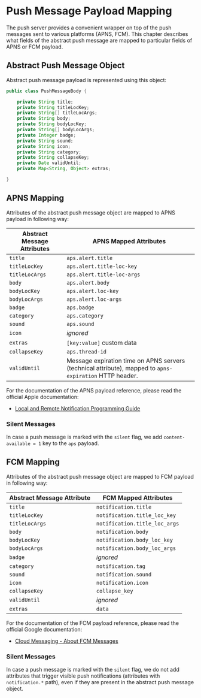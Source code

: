 # Push Message Payload Mapping

The push server provides a convenient wrapper on top of the push messages sent to various platforms (APNS, FCM). This chapter describes what fields of the abstract push message are mapped to particular fields of APNS or FCM payload.

## Abstract Push Message Object

Abstract push message payload is represented using this object:

```java
public class PushMessageBody {

    private String title;
    private String titleLocKey;
    private String[] titleLocArgs;
    private String body;
    private String bodyLocKey;
    private String[] bodyLocArgs;
    private Integer badge;
    private String sound;
    private String icon;
    private String category;
    private String collapseKey;
    private Date validUntil;
    private Map<String, Object> extras;

}
```

## APNS Mapping

Attributes of the abstract push message object are mapped to APNS payload in following way:


| Abstract Message Attributes | APNS Mapped Attributes     |
|-----------------------------|----------------------------|
| `title`                     | `aps.alert.title`          |
| `titleLocKey`               | `aps.alert.title-loc-key`  |
| `titleLocArgs`              | `aps.alert.title-loc-args` |
| `body`                      | `aps.alert.body`           |
| `bodyLocKey`                | `aps.alert.loc-key`        |
| `bodyLocArgs`               | `aps.alert.loc-args`       |
| `badge`                     | `aps.badge`                |
| `category`                  | `aps.category`             |
| `sound`                     | `aps.sound`                |
| `icon`                      | _ignored_                  |
| `extras`                    | `[key:value]` custom data  |
| `collapseKey`               | `aps.thread-id`            |
| `validUntil`                | Message expiration time on APNS servers (technical attribute), mapped to `apns-expiration` HTTP header.|

For the documentation of the APNS payload reference, please read the official Apple documentation:

- [Local and Remote Notification Programming Guide](https://developer.apple.com/library/archive/documentation/NetworkingInternet/Conceptual/RemoteNotificationsPG/PayloadKeyReference.html)

### Silent Messages

In case a push message is marked with the `silent` flag, we add `content-available = 1` key to the `aps` payload.

## FCM Mapping

Attributes of the abstract push message object are mapped to FCM payload in following way:

| Abstract Message Attribute      | FCM Mapped Attributes         |
|---------------------------------|-------------------------------|
| `title`                         | `notification.title`          |
| `titleLocKey`                   | `notification.title_loc_key`  |
| `titleLocArgs`                  | `notification.title_loc_args` |
| `body`                          | `notification.body`           |
| `bodyLocKey`                    | `notification.body_loc_key`   |
| `bodyLocArgs`                   | `notification.body_loc_args`  |
| `badge`                         | _ignored_                     |
| `category`                      | `notification.tag`            |
| `sound`                         | `notification.sound`          |
| `icon`                          | `notification.icon`           |
| `collapseKey`                   | `collapse_key`                |
| `validUntil`                    | _ignored_                     |
| `extras`                        | `data`                        |

For the documentation of the FCM payload reference, please read the official Google documentation:

- [Cloud Messaging - About FCM Messages](https://firebase.google.com/docs/cloud-messaging/concept-options)

### Silent Messages

In case a push message is marked with the `silent` flag, we do not add attributes that trigger visible push notifications (attributes with `notification.*` path), even if they are present in the abstract push message object.
